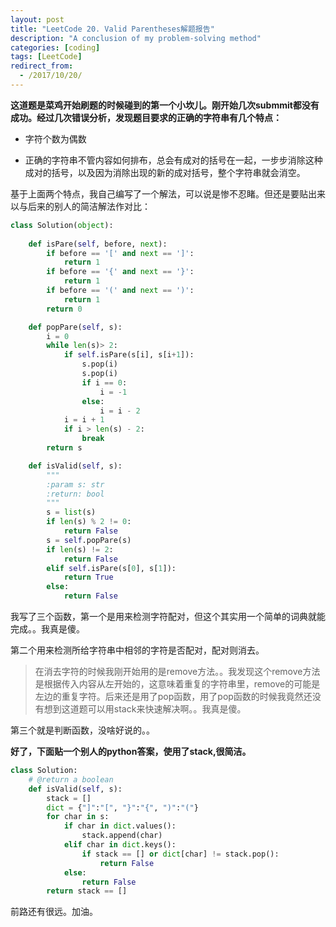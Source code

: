 ```yaml
---
layout: post
title: "LeetCode 20. Valid Parentheses解题报告"
description: "A conclusion of my problem-solving method"
categories: [coding]
tags: [LeetCode]
redirect_from:
  - /2017/10/20/
---
```



**这道题是菜鸡开始刷题的时候碰到的第一个小坎儿。刚开始几次submmit都没有成功。经过几次错误分析，发现题目要求的正确的字符串有几个特点：**
- 字符个数为偶数

- 正确的字符串不管内容如何排布，总会有成对的括号在一起，一步步消除这种成对的括号，以及因为消除出现的新的成对括号，整个字符串就会消空。

基于上面两个特点，我自己编写了一个解法，可以说是惨不忍睹。但还是要贴出来以与后来的别人的简洁解法作对比：

```python
class Solution(object):
    
    def isPare(self, before, next):
        if before == '[' and next == ']':
            return 1
        if before == '{' and next == '}':
            return 1
        if before == '(' and next == ')':
            return 1
        return 0

    def popPare(self, s):
        i = 0
        while len(s)> 2:
            if self.isPare(s[i], s[i+1]):
                s.pop(i)
                s.pop(i)
                if i == 0:
                    i = -1
                else:
                    i = i - 2
            i = i + 1
            if i > len(s) - 2:
                break
        return s

    def isValid(self, s):
        """
        :param s: str
        :return: bool
        """
        s = list(s)
        if len(s) % 2 != 0:
            return False
        s = self.popPare(s)
        if len(s) != 2:
            return False
        elif self.isPare(s[0], s[1]):
            return True
        else:
            return False
```

我写了三个函数，第一个是用来检测字符配对，但这个其实用一个简单的词典就能完成。。我真是傻。

第二个用来检测所给字符串中相邻的字符是否配对，配对则消去。

> 在消去字符的时候我刚开始用的是remove方法。。我发现这个remove方法是根据传入内容从左开始的，这意味着重复的字符串里，remove的可能是左边的重复字符。后来还是用了pop函数，用了pop函数的时候我竟然还没有想到这道题可以用stack来快速解决啊。。我真是傻。

第三个就是判断函数，没啥好说的。。

**好了，下面贴一个别人的python答案，使用了stack,很简洁。**

```python
class Solution:
    # @return a boolean
    def isValid(self, s):
        stack = []
        dict = {"]":"[", "}":"{", ")":"("}
        for char in s:
            if char in dict.values():
                stack.append(char)
            elif char in dict.keys():
                if stack == [] or dict[char] != stack.pop():
                    return False
            else:
                return False
        return stack == []
```

前路还有很远。加油。
